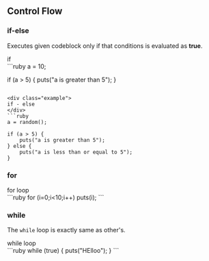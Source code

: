 Control Flow
----

### if-else

Executes given codeblock only if that conditions is evaluated as __true__.

<div class="example">
if
</div>
```ruby
a = 10;

if (a > 5) {
    puts("a is greater than 5");
}
```

<div class="example">
if - else
</div>
```ruby
a = random();

if (a > 5) {
    puts("a is greater than 5");
} else {
    puts("a is less than or equal to 5");
}
```

### for

<div class="example">
for loop
</div>
```ruby
for (i=0;i<10;i++) 
    puts(i);
```

### while

The `while` loop is exactly same as other's.

<div class="example">
while loop
</div>
```ruby
while (true) {
    puts("HElloo");
}
```